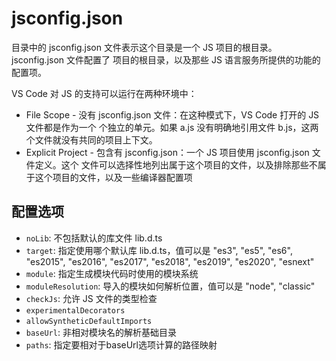 # jsconfig.json

目录中的 jsconfig.json 文件表示这个目录是一个 JS 项目的根目录。jsconfig.json 文件配置了
项目的根目录，以及那些 JS 语言服务所提供的功能的配置项。    

VS Code 对 JS 的支持可以运行在两种环境中：   

- File Scope - 没有 jsconfig.json 文件：在这种模式下，VS Code 打开的 JS 文件都是作为一个
个独立的单元。如果 a.js 没有明确地引用文件 b.js，这两个文件就没有共同的项目上下文。
- Explicit Project - 包含有 jsconfig.json：一个 JS 项目使用 jsconfig.json 文件定义。这个
文件可以选择性地列出属于这个项目的文件，以及排除那些不属于这个项目的文件，以及一些编译器配置项

## 配置选项

- `noLib`: 不包括默认的库文件 lib.d.ts
- `target`: 指定使用哪个默认库 lib.d.ts，值可以是 "es3", "es5", "es6", "es2015", "es2016",
"es2017", "es2018", "es2019", "es2020", "esnext"
- `module`: 指定生成模块代码时使用的模块系统
- `moduleResolution`: 导入的模块如何解析位置，值可以是 "node", "classic"
- `checkJs`: 允许 JS 文件的类型检查
- `experimentalDecorators`
- `allowSyntheticDefaultImports`
- `baseUrl`: 非相对模块名的解析基础目录
- `paths`: 指定要相对于baseUrl选项计算的路径映射
